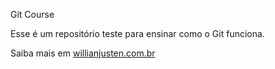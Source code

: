 Git Course

Esse é um repositório teste para ensinar como o Git funciona.

Saiba mais em [willianjusten.com.br](http://willianjusten.com.br)
